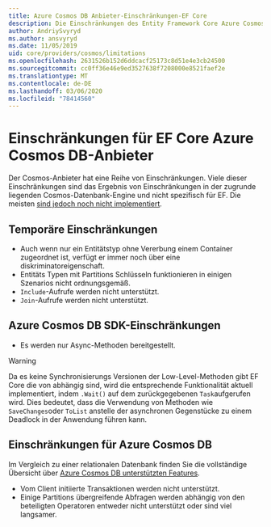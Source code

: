 ```yaml
---
title: Azure Cosmos DB Anbieter-Einschränkungen-EF Core
description: Die Einschränkungen des Entity Framework Core Azure Cosmos DB Anbieters
author: AndriySvyryd
ms.author: ansvyryd
ms.date: 11/05/2019
uid: core/providers/cosmos/limitations
ms.openlocfilehash: 2631526b152d6ddcacf25173c8d51e4e3cb24500
ms.sourcegitcommit: cc0ff36e46e9ed3527638f7208000e8521faef2e
ms.translationtype: MT
ms.contentlocale: de-DE
ms.lasthandoff: 03/06/2020
ms.locfileid: "78414560"
---
```

# <a name="ef-core-azure-cosmos-db-provider-limitations"></a>Einschränkungen für EF Core Azure Cosmos DB-Anbieter

Der Cosmos-Anbieter hat eine Reihe von Einschränkungen. Viele dieser Einschränkungen sind das Ergebnis von Einschränkungen in der zugrunde liegenden Cosmos-Datenbank-Engine und nicht spezifisch für EF. Die meisten [sind jedoch noch nicht implementiert](https://github.com/aspnet/EntityFrameworkCore/issues?page=1&q=is%3Aissue+is%3Aopen+Cosmos+in%3Atitle+label%3Atype-enhancement+sort%3Areactions-%2B1-desc).

## <a name="temporary-limitations"></a>Temporäre Einschränkungen

- Auch wenn nur ein Entitätstyp ohne Vererbung einem Container zugeordnet ist, verfügt er immer noch über eine diskriminatoreigenschaft.
- Entitäts Typen mit Partitions Schlüsseln funktionieren in einigen Szenarios nicht ordnungsgemäß.
- `Include`-Aufrufe werden nicht unterstützt.
- `Join`-Aufrufe werden nicht unterstützt.

## <a name="azure-cosmos-db-sdk-limitations"></a>Azure Cosmos DB SDK-Einschränkungen

- Es werden nur Async-Methoden bereitgestellt.

> [!WARNING]
> Da es keine Synchronisierungs Versionen der Low-Level-Methoden gibt EF Core die von abhängig sind, wird die entsprechende Funktionalität aktuell implementiert, indem `.Wait()` auf dem zurückgegebenen `Task`aufgerufen wird. Dies bedeutet, dass die Verwendung von Methoden wie `SaveChanges`oder `ToList` anstelle der asynchronen Gegenstücke zu einem Deadlock in der Anwendung führen kann.

## <a name="azure-cosmos-db-limitations"></a>Einschränkungen für Azure Cosmos DB

Im Vergleich zu einer relationalen Datenbank finden Sie die vollständige Übersicht über [Azure Cosmos DB unterstützten Features](/azure/cosmos-db/modeling-data).

- Vom Client initiierte Transaktionen werden nicht unterstützt.
- Einige Partitions übergreifende Abfragen werden abhängig von den beteiligten Operatoren entweder nicht unterstützt oder sind viel langsamer.

